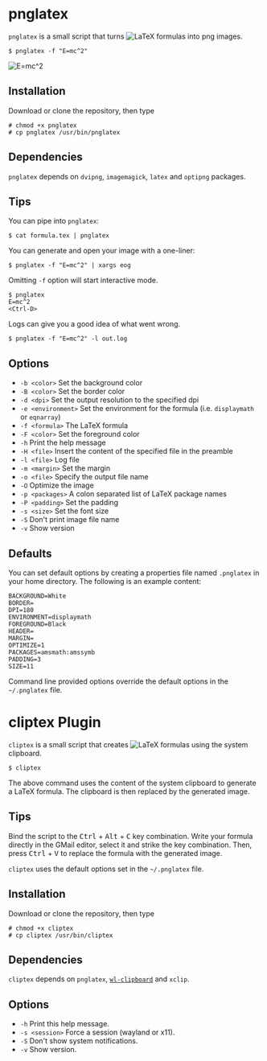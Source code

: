 # pnglatex
`pnglatex` is a small script that turns
![LaTeX](https://raw.githubusercontent.com/mneri/pnglatex/master/latex.png)
formulas into png images.

    $ pnglatex -f "E=mc^2"

![E=mc^2](https://raw.githubusercontent.com/mneri/pnglatex/master/example.png)

## Installation
Download or clone the repository, then type

    # chmod +x pnglatex
    # cp pnglatex /usr/bin/pnglatex

## Dependencies
`pnglatex` depends on `dvipng`, `imagemagick`, `latex` and `optipng` packages.

## Tips
You can pipe into `pnglatex`:

    $ cat formula.tex | pnglatex

You can generate and open your image with a one-liner:

    $ pnglatex -f "E=mc^2" | xargs eog

Omitting `-f` option will start interactive mode.

    $ pnglatex
    E=mc^2
    <Ctrl-D>

Logs can give you a good idea of what went wrong.

    $ pnglatex -f "E=mc^2" -l out.log

## Options
+ `-b <color>` Set the background color
+ `-B <color>` Set the border color
+ `-d <dpi>` Set the output resolution to the specified dpi
+ `-e <environment>` Set the environment for the formula (i.e. `displaymath` or `eqnarray`)
+ `-f <formula>` The LaTeX formula
+ `-F <color>` Set the foreground color
+ `-h` Print the help message
+ `-H <file>` Insert the content of the specified file in the preamble
+ `-l <file>` Log file
+ `-m <margin>` Set the margin
+ `-o <file>` Specify the output file name
+ `-O` Optimize the image
+ `-p <packages>` A colon separated list of LaTeX package names
+ `-P <padding>` Set the padding
+ `-s <size>` Set the font size
+ `-S` Don't print image file name
+ `-v` Show version

## Defaults
You can set default options by creating a properties file named `.pnglatex` in your home directory. The
following is an example content:

    BACKGROUND=White
    BORDER=
    DPI=180
    ENVIRONMENT=displaymath
    FOREGROUND=Black
    HEADER=
    MARGIN=
    OPTIMIZE=1
    PACKAGES=amsmath:amssymb
    PADDING=3
    SIZE=11

Command line provided options override the default options in the `~/.pnglatex` file.

# cliptex Plugin
`cliptex` is a small script that creates
![LaTeX](https://raw.githubusercontent.com/mneri/pnglatex/master/latex.png)
formulas using the system clipboard.

    $ cliptex

The above command uses the content of the system clipboard to generate a LaTeX formula. The clipboard is then replaced by the
generated image.

## Tips
Bind the script to the <kbd>Ctrl</kbd> + <kbd>Alt</kbd> + <kbd>C</kbd> key combination. Write your formula directly in the GMail
editor, select it and strike the key combination. Then, press <kbd>Ctrl</kbd> + <kbd>V</kbd> to replace the formula with the
generated image.

`cliptex` uses the default options set in the `~/.pnglatex` file.

## Installation
Download or clone the repository, then type

    # chmod +x cliptex
    # cp cliptex /usr/bin/cliptex

## Dependencies
`cliptex` depends on `pnglatex`, [`wl-clipboard`](https://github.com/bugaevc/wl-clipboard) and `xclip`.

## Options
+ `-h` Print this help message.
+ `-s <session>` Force a session (wayland or x11).
+ `-S` Don't show system notifications.
+ `-v` Show version.
